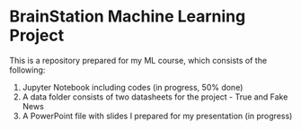# BrainStation Machine Learning Project

This is a repository prepared for my ML course, which consists of the following:

  1. Jupyter Notebook including codes (in progress, 50% done)
  2. A data folder consists of two datasheets for the project - True and Fake News
  3. A PowerPoint file with slides I prepared for my presentation (in progress)
